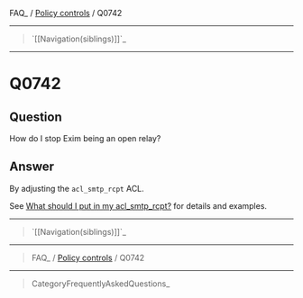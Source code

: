 FAQ\_ / [Policy controls](FAQ/Policy_controls) / Q0742

* * * * *

> \`[[Navigation(siblings)]]\`\_

* * * * *

Q0742
=====

Question
--------

How do I stop Exim being an open relay?

Answer
------

By adjusting the `acl_smtp_rcpt` ACL.

See [What should I put in my acl\_smtp\_rcpt?](../Q0743) for details and
examples.

* * * * *

> \`[[Navigation(siblings)]]\`\_

* * * * *

> FAQ\_ / [Policy controls](FAQ/Policy_controls) / Q0742

* * * * *

> CategoryFrequentlyAskedQuestions\_
